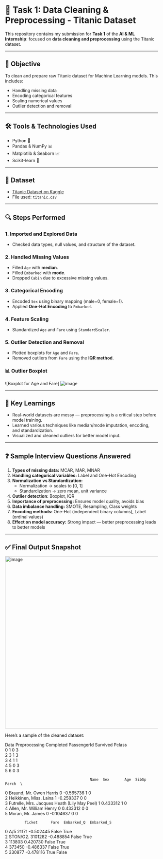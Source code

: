# 🧼 Task 1: Data Cleaning & Preprocessing - Titanic Dataset

This repository contains my submission for **Task 1** of the **AI & ML Internship**: focused on **data cleaning and preprocessing** using the Titanic dataset.

---

## 📌 Objective

To clean and prepare raw Titanic dataset for Machine Learning models. This includes:
- Handling missing data
- Encoding categorical features
- Scaling numerical values
- Outlier detection and removal

---

## 🛠️ Tools & Technologies Used

- Python 🐍
- Pandas & NumPy 📊
- Matplotlib & Seaborn 📈
- Scikit-learn 🔧

---

## 📁 Dataset

- [Titanic Dataset on Kaggle](https://www.kaggle.com/datasets/yasserh/titanic-dataset)
- File used: `titanic.csv`

---

## 🔍 Steps Performed

### 1. **Imported and Explored Data**
- Checked data types, null values, and structure of the dataset.

### 2. **Handled Missing Values**
- Filled `Age` with **median**.
- Filled `Embarked` with **mode**.
- Dropped `Cabin` due to excessive missing values.

### 3. **Categorical Encoding**
- Encoded `Sex` using binary mapping (male=0, female=1).
- Applied **One-Hot Encoding** to `Embarked`.

### 4. **Feature Scaling**
- Standardized `Age` and `Fare` using `StandardScaler`.

### 5. **Outlier Detection and Removal**
- Plotted boxplots for `Age` and `Fare`.
- Removed outliers from `Fare` using the **IQR method**.

### 📊 Outlier Boxplot

![Boxplot for Age and Fare]
![image](https://github.com/user-attachments/assets/c30f6d78-c659-4fa8-9385-63d8a5419f2b)


---

## 🧠 Key Learnings

- Real-world datasets are messy — preprocessing is a critical step before model training.
- Learned various techniques like median/mode imputation, encoding, and standardization.
- Visualized and cleaned outliers for better model input.

---

## ❓ Sample Interview Questions Answered

1. **Types of missing data:** MCAR, MAR, MNAR  
2. **Handling categorical variables:** Label and One-Hot Encoding  
3. **Normalization vs Standardization:** 
   - Normalization → scales to [0, 1]  
   - Standardization → zero mean, unit variance  
4. **Outlier detection:** Boxplot, IQR  
5. **Importance of preprocessing:** Ensures model quality, avoids bias  
6. **Data imbalance handling:** SMOTE, Resampling, Class weights  
7. **Encoding methods:** One-Hot (independent binary columns), Label (ordinal values)  
8. **Effect on model accuracy:** Strong impact — better preprocessing leads to better models

---

## ✅ Final Output Snapshot
<img width="566" alt="image" src="https://github.com/user-attachments/assets/d171f6fc-de48-4880-9212-fa08628bff81" />


Here’s a sample of the cleaned dataset:

Data Preprocessing Completed 
   PassengerId  Survived  Pclass  \
0            1         0       3   
2            3         1       3   
3            4         1       1   
4            5         0       3   
5            6         0       3   

                                           Name  Sex       Age  SibSp  Parch  \
0                       Braund, Mr. Owen Harris    0 -0.565736      1      0   
2                        Heikkinen, Miss. Laina    1 -0.258337      0      0   
3  Futrelle, Mrs. Jacques Heath (Lily May Peel)    1  0.433312      1      0   
4                      Allen, Mr. William Henry    0  0.433312      0      0   
5                              Moran, Mr. James    0 -0.104637      0      0   

             Ticket      Fare  Embarked_Q  Embarked_S  
0         A/5 21171 -0.502445       False        True  
2  STON/O2. 3101282 -0.488854       False        True  
3            113803  0.420730       False        True  
4            373450 -0.486337       False        True  
5            330877 -0.478116        True       False

